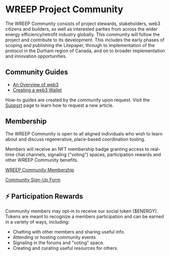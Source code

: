 # WREEP Project Community

The WREEP Community consists of project stewards, stakeholders, web3 citizens and builders, as well as interested parties from across the wider energy efficiency/retrofit industry globally. This community will follow the project and contribute to its development. This includes the early phases of scoping and publishing the Litepaper, through to implementation of the protocol in the Durham region of Canada, and on to broader implementation and innovation opportunities.

## Community Guides

* [An Overview of web3](guides/web3.md)
* [Creating a web3 Wallet](guides/wallets.md)

How-to guides are created by the community upon request. Visit the [Support](../support.md) page to learn how to request a new article.

## Membership

The WREEP Community is open to all aligned individuals who wish to learn about and discuss regenerative, place-based coordination tooling.

Members will receive an NFT membership badge granting access to real-time chat channels, signaling ("voting") spaces, participation rewards and other WREEP Community benefits.

[WREEP Community Membership](membership.md)

[Community Sign-Up Form](https://wreep.deform.cc/community-signup/)

## ⚡ Participation Rewards

Community members may opt-in to receive our social token ($ENERGY). Tokens are meant to recognize a members participation and can be earned in a variety of ways, including:

* Chatting with other members and sharing useful info.
* Attending or hosting community events
* Signaling in the forums and "voting" space.
* Creating and curating useful resources for others.
